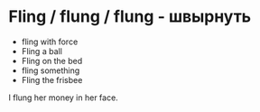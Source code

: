 # Fling / flung / flung - швырнуть




- fling with force
- Fling a ball
- Fling on the bed
- fling something
- Fling the frisbee

I flung her money in her face.